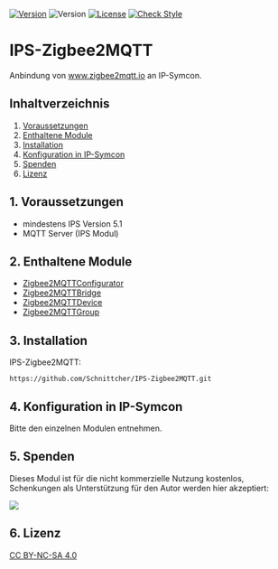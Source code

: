 [![Version](https://img.shields.io/badge/Symcon-PHPModul-red.svg)](https://www.symcon.de/service/dokumentation/entwicklerbereich/sdk-tools/sdk-php/)
![Version](https://img.shields.io/badge/Symcon%20Version-5.1%20%3E-blue.svg)
[![License](https://img.shields.io/badge/License-CC%20BY--NC--SA%204.0-green.svg)](https://creativecommons.org/licenses/by-nc-sa/4.0/)
[![Check Style](https://github.com/Schnittcher/IPS-Zigbee2MQTT/workflows/Check%20Style/badge.svg)](https://github.com/Schnittcher/IPS-Zigbee2MQTT/actions)

# IPS-Zigbee2MQTT
   Anbindung von www.zigbee2mqtt.io an IP-Symcon.
 
   ## Inhaltverzeichnis
   1. [Voraussetzungen](#1-voraussetzungen)
   2. [Enthaltene Module](#2-enthaltene-module)
   3. [Installation](#3-installation)
   4. [Konfiguration in IP-Symcon](#4-konfiguration-in-ip-symcon)
   5. [Spenden](#5-spenden)
   6. [Lizenz](#6-lizenz)
   
## 1. Voraussetzungen

* mindestens IPS Version 5.1
* MQTT Server (IPS Modul) 


## 2. Enthaltene Module

* [Zigbee2MQTTConfigurator](Configurator/README.md)
* [Zigbee2MQTTBridge](Bridge/README.md)
* [Zigbee2MQTTDevice](Device/README.md)
* [Zigbee2MQTTGroup](Group/README.md)

## 3. Installation
IPS-Zigbee2MQTT:
```
https://github.com/Schnittcher/IPS-Zigbee2MQTT.git
```

## 4. Konfiguration in IP-Symcon
Bitte den einzelnen Modulen entnehmen.

## 5. Spenden

Dieses Modul ist für die nicht kommerzielle Nutzung kostenlos, Schenkungen als Unterstützung für den Autor werden hier akzeptiert:    

<a href="https://www.paypal.com/cgi-bin/webscr?cmd=_s-xclick&hosted_button_id=EK4JRP87XLSHW" target="_blank"><img src="https://www.paypalobjects.com/de_DE/DE/i/btn/btn_donate_LG.gif" border="0" /></a>

## 6. Lizenz

[CC BY-NC-SA 4.0](https://creativecommons.org/licenses/by-nc-sa/4.0/)